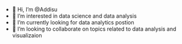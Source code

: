 - 👋 Hi, I’m @Addisu 
- 👀 I’m interested in data science and data analysis 
- 🌱 I’m currently looking for data analytics postion 
- 💞️ I’m looking to collaborate on topics related to data analysis and visualizaion 

<!---
atalualemu/atalualemu is a ✨ special ✨ repository because its `README.md` (this file) appears on your GitHub profile.
You can click the Preview link to take a look at your changes.
--->
